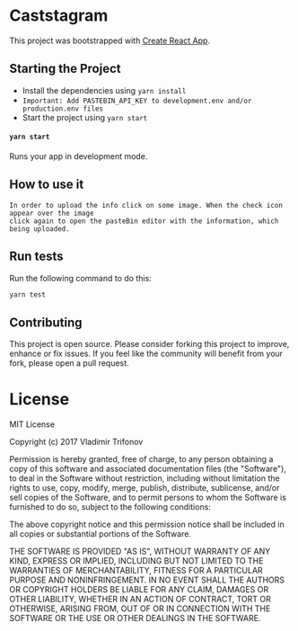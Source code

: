 # Caststagram
This project was bootstrapped with [Create React App](https://github.com/facebookincubator/create-react-app).

## Starting the Project
- Install the dependencies using `yarn install`
- `Important: Add PASTEBIN_API_KEY to development.env and/or production.env files`
- Start the project using `yarn start`

#### `yarn start`

Runs your app in development mode.

## How to use it
```
In order to upload the info click on some image. When the check icon appear over the image 
click again to open the pasteBin editor with the information, which being uploaded.
```

## Run tests
Run the following command to do this:
```sh
yarn test
```

## Contributing 

This project is open source. Please consider forking this project to improve, enhance or fix issues. If you feel like the community will benefit from your fork, please open a pull request.

# License

MIT License

Copyright (c) 2017 Vladimir Trifonov

Permission is hereby granted, free of charge, to any person obtaining a copy of this software and associated documentation files (the "Software"), to deal
in the Software without restriction, including without limitation the rights to use, copy, modify, merge, publish, distribute, sublicense, and/or sell
copies of the Software, and to permit persons to whom the Software is furnished to do so, subject to the following conditions:

The above copyright notice and this permission notice shall be included in all
copies or substantial portions of the Software.

THE SOFTWARE IS PROVIDED "AS IS", WITHOUT WARRANTY OF ANY KIND, EXPRESS OR IMPLIED, INCLUDING BUT NOT LIMITED TO THE WARRANTIES OF MERCHANTABILITY,
FITNESS FOR A PARTICULAR PURPOSE AND NONINFRINGEMENT. IN NO EVENT SHALL THE AUTHORS OR COPYRIGHT HOLDERS BE LIABLE FOR ANY CLAIM, DAMAGES OR OTHER
LIABILITY, WHETHER IN AN ACTION OF CONTRACT, TORT OR OTHERWISE, ARISING FROM, OUT OF OR IN CONNECTION WITH THE SOFTWARE OR THE USE OR OTHER DEALINGS IN THE SOFTWARE.
